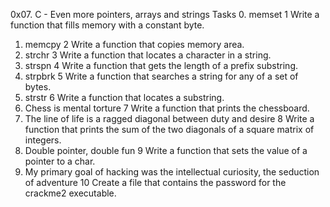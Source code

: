 0x07. C - Even more pointers, arrays and strings
Tasks
0. memset 1
	Write a function that fills memory with a constant byte.
1. memcpy 2
	Write a function that copies memory area.
2. strchr 3
	Write a function that locates a character in a string.
3. strspn 4
	Write a function that gets the length of a prefix substring.
4. strpbrk 5
	Write a function that searches a string for any of a set of bytes.
5. strstr 6
	Write a function that locates a substring.
6. Chess is mental torture 7
	Write a function that prints the chessboard.
7. The line of life is a ragged diagonal between duty and desire 8
	Write a function that prints the sum of the two diagonals of a square matrix of integers.
8. Double pointer, double fun 9
	Write a function that sets the value of a pointer to a char.
9. My primary goal of hacking was the intellectual curiosity, the seduction of adventure 10
	Create a file that contains the password for the crackme2 executable.
